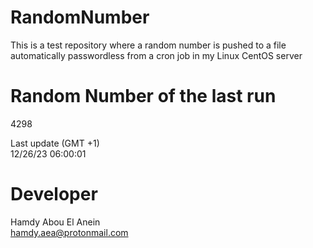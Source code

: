 # RandomNumber    
This is a test repository where a random number is pushed to a file automatically passwordless from a cron job in my Linux CentOS server    
# Random Number of the last run   
4298
      
Last update (GMT +1)    
12/26/23 06:00:01
# Developer    
Hamdy Abou El Anein   
hamdy.aea@protonmail.com
